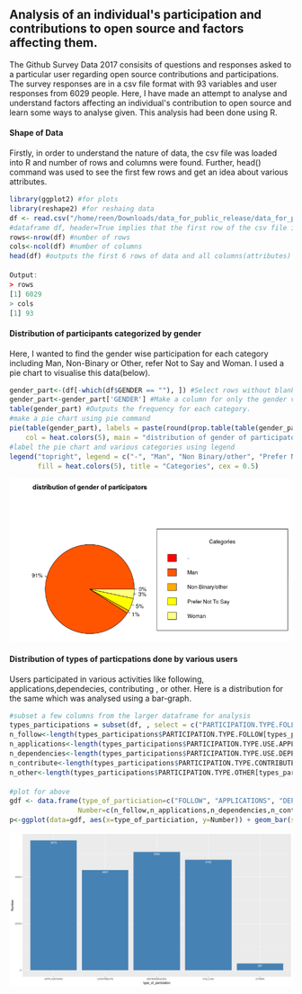 ## Analysis of an individual's participation and contributions to open source and factors affecting them. 
The Github Survey Data 2017 consisits of questions and responses asked to a particular user regarding open source contributions
and participations. The survey responses are in a csv file format with 93 variables and user responses from 6029 people.
Here, I have made an attempt to analyse and understand factors affecting an individual's contribution to open source and learn some ways to analyse given. This 
analysis had been done using R.

#### Shape of Data 
Firstly, in order to understand the nature of data, the csv file was loaded into R and number of rows and columns were found.
Further, head() command was used to see the first few rows and get an idea about various attributes.

```R
library(ggplot2) #for plots 
library(reshape2) #for reshaing data 
df <- read.csv("/home/reen/Downloads/data_for_public_release/data_for_public_release/survey_data.csv",header = TRUE,na.strings=" ",sep = ",")
#dataframe df, header=True implies that the first row of the csv file is to be taken as header for various columns.
rows<-nrow(df) #number of rows
cols<-ncol(df) #number of columns
head(df) #outputs the first 6 rows of data and all columns(attributes) associated with it

Output:
> rows
[1] 6029
> cols
[1] 93
```

#### Distribution of participants categorized by gender
Here, I wanted to find the gender wise participation for each category including Man, Non-Binary or Other, refer Not to Say
and Woman. I used a pie chart to visualise this data(below).

```R
gender_part<-(df[-which(df$GENDER == ""), ]) #Select rows without blanks in gender
gender_part<-gender_part['GENDER'] #Make a column for only the gender variable
table(gender_part) #Outputs the frequency for each category.
#make a pie chart using pie command
pie(table(gender_part), labels = paste(round(prop.table(table(gender_part))*100), "%", sep = ""), 
    col = heat.colors(5), main = "distribution of gender of participators") 
#label the pie chart and various categories using legend
legend("topright", legend = c("-", "Man", "Non Binary/other", "Prefer Not To Say", "Woman"), 
       fill = heat.colors(5), title = "Categories", cex = 0.5)
```

![alt text](https://github.com/avneet14027/Github-Survey-analysis/blob/master/pie.png)

#### Distribution of types of particpations done by various users
Users participated in various activities like following, applications,dependecies, contributing , or other. Here is a distribution for the
same which was analysed using a bar-graph.

```R
#subset a few columns from the larger dataframe for analysis
types_participations = subset(df, , select = c("PARTICIPATION.TYPE.FOLLOW", "PARTICIPATION.TYPE.USE.APPLICATIONS","PARTICIPATION.TYPE.USE.DEPENDENCIES","PARTICIPATION.TYPE.CONTRIBUTE","PARTICIPATION.TYPE.OTHER","GENDER"))
n_follow<-length(types_participations$PARTICIPATION.TYPE.FOLLOW[types_participations$PARTICIPATION.TYPE.FOLLOW == "1"]) #number of participants of type follow
n_applications<-length(types_participations$PARTICIPATION.TYPE.USE.APPLICATIONS[types_participations$PARTICIPATION.TYPE.USE.APPLICATIONS=="1"]) #number of participants of type appplications
n_dependencies<-length(types_participations$PARTICIPATION.TYPE.USE.DEPENDENCIES[types_participations$PARTICIPATION.TYPE.USE.DEPENDENCIES=="1"]) #number of participants of type dependencies
n_contribute<-length(types_participations$PARTICIPATION.TYPE.CONTRIBUTE[types_participations$PARTICIPATION.TYPE.CONTRIBUTE=="1"]) #number of participants of type contribute
n_other<-length(types_participations$PARTICIPATION.TYPE.OTHER[types_participations$PARTICIPATION.TYPE.OTHER=="1"]) #number of participants of type other

#plot for above
gdf <- data.frame(type_of_particiation=c("FOLLOW", "APPLICATIONS", "DEPENDENCIES","CONTRIBUTE","OTHER"),
                 Number=c(n_follow,n_applications,n_dependencies,n_contribute,n_other))
p<-ggplot(data=gdf, aes(x=type_of_particiation, y=Number)) + geom_bar(stat="identity",fill="steelblue") + geom_text(aes(label=Number), vjust=1.6, color="white", size=3.5)

```
![alt text](https://github.com/avneet14027/Github-Survey-analysis/blob/master/bar-graph.png)





